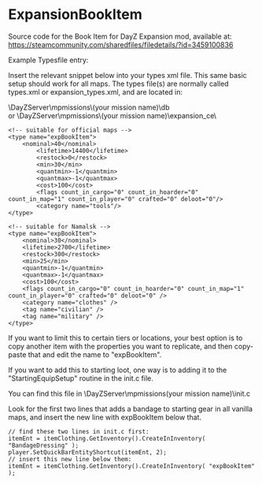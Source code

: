 # ExpansionBookItem
Source code for the Book Item for DayZ Expansion mod, available at:
https://steamcommunity.com/sharedfiles/filedetails/?id=3459100836

Example Typesfile entry:

Insert the relevant snippet below into your types xml file. This same basic setup should work for all maps.
The types file(s) are normally called types.xml or expansion_types.xml, and are located in:

\DayZServer\mpmissions\\(your mission name)\db\
or
\DayZServer\mpmissions\\(your mission name)\expansion_ce\

```
<!-- suitable for official maps -->
<type name="expBookItem">
	<nominal>40</nominal>
        <lifetime>14400</lifetime>
        <restock>0</restock>
        <min>30</min>
        <quantmin>-1</quantmin>
        <quantmax>-1</quantmax>
        <cost>100</cost>
        <flags count_in_cargo="0" count_in_hoarder="0" count_in_map="1" count_in_player="0" crafted="0" deloot="0"/>
        <category name="tools"/>
</type>
```
```
<!-- suitable for Namalsk -->
<type name="expBookItem">
	<nominal>30</nominal>
	<lifetime>2700</lifetime>
	<restock>300</restock>
	<min>25</min>
	<quantmin>-1</quantmin>
	<quantmax>-1</quantmax>
	<cost>100</cost>
	<flags count_in_cargo="0" count_in_hoarder="0" count_in_map="1" count_in_player="0" crafted="0" deloot="0" />
	<category name="clothes" />
	<tag name="civilian" />
	<tag name="military" />
</type>
```
If you want to limit this to certain tiers or locations, your best option is to copy another item with the properties you want to replicate, and then copy-paste that and edit the name to "expBookItem".

If you want to add this to starting loot, one way is to adding it to the "StartingEquipSetup" routine in the init.c file.

You can find this file in \DayZServer\mpmissions\(your mission name)\init.c

Look for the first two lines that adds a bandage to starting gear in all vanilla maps, and insert the new line with expBookItem below that.
	
	// find these two lines in init.c first:
	itemEnt = itemClothing.GetInventory().CreateInInventory( "BandageDressing" );
	player.SetQuickBarEntityShortcut(itemEnt, 2);
	// insert this new line below them:
	itemEnt = itemClothing.GetInventory().CreateInInventory( "expBookItem" );
